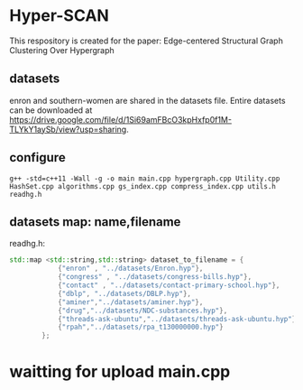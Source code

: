 # Hyper-SCAN
This respository is created for the paper: Edge-centered Structural Graph Clustering Over Hypergraph

## datasets
enron and southern-women are shared in the datasets file.
Entire datasets can be downloaded at https://drive.google.com/file/d/1Si69amFBcO3kpHxfp0f1M-TLYkY1aySb/view?usp=sharing.

## configure
```shell
g++ -std=c++11 -Wall -g -o main main.cpp hypergraph.cpp Utility.cpp HashSet.cpp algorithms.cpp gs_index.cpp compress_index.cpp utils.h readhg.h
```

## datasets map: name,filename
readhg.h:
```C++
std::map <std::string,std::string> dataset_to_filename = {
            {"enron" , "../datasets/Enron.hyp"},
            {"congress" , "../datasets/congress-bills.hyp"},
            {"contact" , "../datasets/contact-primary-school.hyp"},
            {"dblp", "../datasets/DBLP.hyp"},
            {"aminer","../datasets/aminer.hyp"},          
            {"drug","../datasets/NDC-substances.hyp"},
            {"threads-ask-ubuntu","../datasets/threads-ask-ubuntu.hyp"},
            {"rpah","../datasets/rpa_t130000000.hyp"}
        };
```

# waitting for upload main.cpp